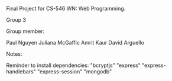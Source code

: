 Final Project for CS-546 WN: Web Programming.

Group 3

Group member:

Paul Nguyen
Juliana McGaffic
Amrit Kaur
David Arguello

Notes:

Reminder to install dependencies:
    "bcryptjs"
    "express"
    "express-handlebars"
    "express-session"
    "mongodb"
